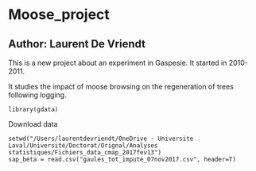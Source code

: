 # Moose_project

## Author: Laurent De Vriendt

This is a new project about an experiment in Gaspesie. It started in 2010-2011.

It studies the impact of moose browsing on the regeneration of trees following logging.

```{r include=FALSE}
library(gdata)

```

Download data
```{r include=FALSE}
setwd("/Users/laurentdevriendt/OneDrive - Universite Laval/Université/Doctorat/Orignal/Analyses statistiques/Fichiers_data_cmap_2017fev13")
sap_beta = read.csv("gaules_tot_impute_07nov2017.csv", header=T)
```
